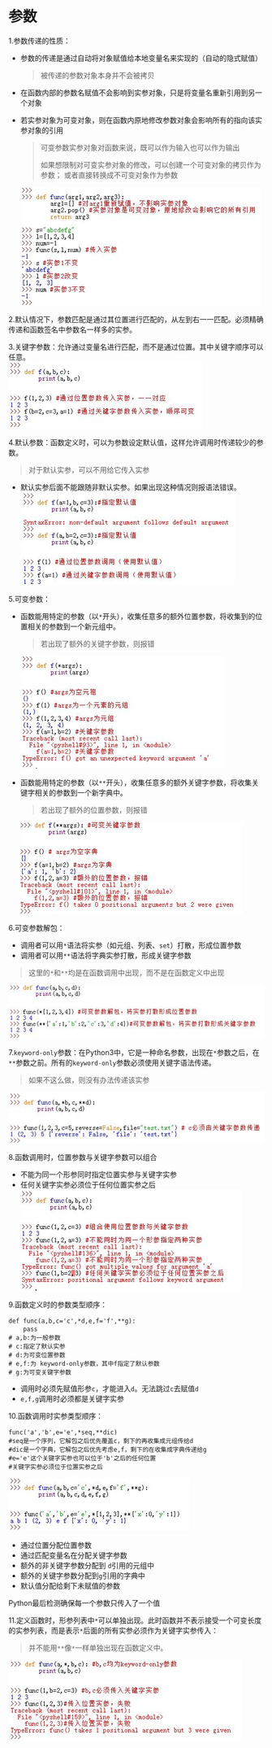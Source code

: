 # 参数
1.参数传递的性质：

* 参数的传递是通过自动将对象赋值给本地变量名来实现的（自动的隐式赋值）
	>被传递的参数对象本身并不会被拷贝
* 在函数内部的参数名赋值不会影响到实参对象，只是将变量名重新引用到另一个对象
* 若实参对象为可变对象，则在函数内原地修改参数对象会影响所有的指向该实参对象的引用
	>可变参数实参对象对函数来说，既可以作为输入也可以作为输出
	>
	>如果想限制对可变实参对象的修改，可以创建一个可变对象的拷贝作为参数；
	>或者直接转换成不可变对象作为参数

  ![参数传递](../imgs/python_19_1.JPG)

2.默认情况下，参数匹配是通过其位置进行匹配的，从左到右一一匹配。必须精确传递和函数签名中参数名一样多的实参。

3.关键字参数：允许通过变量名进行匹配，而不是通过位置。其中关键字顺序可以任意。   
 ![关键字参数](../imgs/python_19_2.JPG) 

4.默认参数：函数定义时，可以为参数设定默认值，这样允许调用时传递较少的参数。
>对于默认实参，可以不用给它传入实参

* 默认实参后面不能跟随非默认实参。如果出现这种情况则报语法错误。  
 ![默认参数](../imgs/python_19_3.JPG)

5.可变参数：

* 函数能用特定的参数（以`*`开头），收集任意多的额外位置参数，将收集到的位置相关的参数到一个新元组中。
	>若出现了额外的关键字参数，则报错

  ![可变位置参数](../imgs/python_19_4.JPG)  
* 函数能用特定的参数（以`**`开头），收集任意多的额外关键字参数，将收集关键字相关的参数到一个新字典中。
	>若出现了额外的位置参数，则报错

  ![可变关键字参数](../imgs/python_19_5.JPG)  

6.可变参数解包：

* 调用者可以用`*`语法将实参（如元组、列表、`set`）打散，形成位置参数
* 调用者可以用`**`语法将字典实参打散，形成关键字参数  
>这里的`*`和`**`均是在函数调用中出现，而不是在函数定义中出现

  ![可变参数解包](../imgs/python_19_6.JPG)  

7.`keyword-only`参数：在Python3中，它是一种命名参数，出现在`*`参数之后，在`**`参数之前。所有的`keyword-only`参数必须使用关键字语法传递。
>如果不这么做，则没有办法传递该实参

  ![keyword-only参数](../imgs/python_19_7.JPG)  

8.函数调用时，位置参数与关键字参数可以组合

* 不能为同一个形参同时指定位置实参与关键字实参
* 任何关键字实参必须位于任何位置实参之后  
 ![位置实参与关键字实参的组合](../imgs/python_19_8.JPG) 

9.函数定义时的参数类型顺序：

```
def func(a,b,c='c',*d,e,f='f',**g):
	pass
# a,b:为一般参数
# c:指定了默认实参
# d:为可变位置参数
# e,f:为 keyword-only参数，其中f指定了默认参数
# g:为可变关键字参数
```
* 调用时必须先赋值形参`c`，才能进入`d`。无法跳过`c`去赋值`d`
* `e,f,g`调用时必须都是关键字实参

10.函数调用时实参类型顺序：

```
func('a','b',e='e',*seq,**dic)
#seq是一个序列，它解包之后优先覆盖c，剩下的再收集成元组传给d
#dic是一个字典，它解包之后优先考虑e,f，剩下的在收集成字典传递给g
#e='e'这个关键字实参也可以位于'b'之后的任何位置
#关键字实参必须位于位置实参之后
```
 ![函数定义与调用时参数匹配顺序](../imgs/python_19_9.JPG) 

* 通过位置分配位置参数
* 通过匹配变量名在分配关键字参数
* 额外的非关键字参数分配到 `d`引用的元组中
* 额外的关键字参数分配到`g`引用的字典中
* 默认值分配给剩下未赋值的参数

Python最后检测确保每一个参数只传入了一个值

11.定义函数时，形参列表中`*`可以单独出现。此时函数并不表示接受一个可变长度的实参列表，而是表示`*`后面的所有实参必须作为关键字实参传入：
>并不能用`**`像`*`一样单独出现在函数定义中。 
 
  ![*定义的keyword-only参数](../imgs/python_19_10.JPG)



